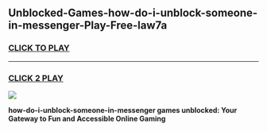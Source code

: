 
## Unblocked-Games-how-do-i-unblock-someone-in-messenger-Play-Free-law7a
<h3>
<a href="https://premium76.site?title=how-do-i-unblock-someone-in-messenger&ref=18A1">CLICK TO PLAY</a></h3>
<hr>

<h3>
<a href="https://premium76.site?title=how-do-i-unblock-someone-in-messenger&ref=18A1">CLICK 2 PLAY</a>
  
</h3>

<a href="https://premium76.site?title=how-do-i-unblock-someone-in-messenger&ref=18A1"><img src="https://clearcache.store/games.png"></a>


**how-do-i-unblock-someone-in-messenger games unblocked: Your Gateway to Fun and Accessible Online Gaming**
